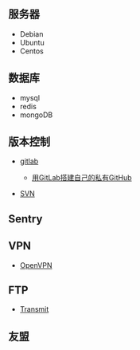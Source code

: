 
## 服务器

- Debian
- Ubuntu
- Centos 

## 数据库

- mysql
- redis
- mongoDB

## 版本控制

- [gitlab](https://about.gitlab.com/downloads/)
    + [用GitLab搭建自己的私有GitHub](http://segmentfault.com/a/1190000000345686)

- [SVN](http://subversion.apache.org/packages.html)

## Sentry

## VPN

- [OpenVPN]()

## FTP

- [Transmit]()

## 友盟